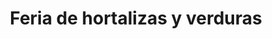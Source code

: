 ---
title: "Feria de hortalizas y verduras"
url: /barcelona/feria-de-hortalizas-y-verduras/
shop: frutería
---